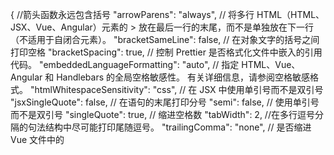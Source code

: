 {
//箭头函数永远包含括号
"arrowParens": "always",
// 将多行 HTML（HTML、JSX、Vue、Angular）元素的 > 放在最后一行的末尾，而不是单独放在下一行（不适用于自闭合元素）。
"bracketSameLine": false,
// 在对象文字的括号之间打印空格
"bracketSpacing": true,
// 控制 Prettier 是否格式化文件中嵌入的引用代码。
"embeddedLanguageFormatting": "auto",
// 指定 HTML、Vue、Angular 和 Handlebars 的全局空格敏感性。 有关详细信息，请参阅空格敏感格式。
"htmlWhitespaceSensitivity": "css",
// 在 JSX 中使用单引号而不是双引号
"jsxSingleQuote": false,
// 在语句的末尾打印分号
"semi": false,
// 使用单引号而不是双引号
"singleQuote": true,
// 缩进空格数
"tabWidth": 2,
//在多行逗号分隔的句法结构中尽可能打印尾随逗号。
"trailingComma": "none",
// 是否缩进 Vue 文件中的 <script> 和 <style> 标记内的代码
"vueIndentScriptAndStyle": true
}
